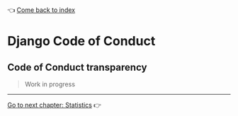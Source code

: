 :point_left: [Come back to index](README.md)

# Django Code of Conduct

## Code of Conduct transparency

> Work in progress

----

[Go to next chapter: Statistics](statistics.md) :point_right:


